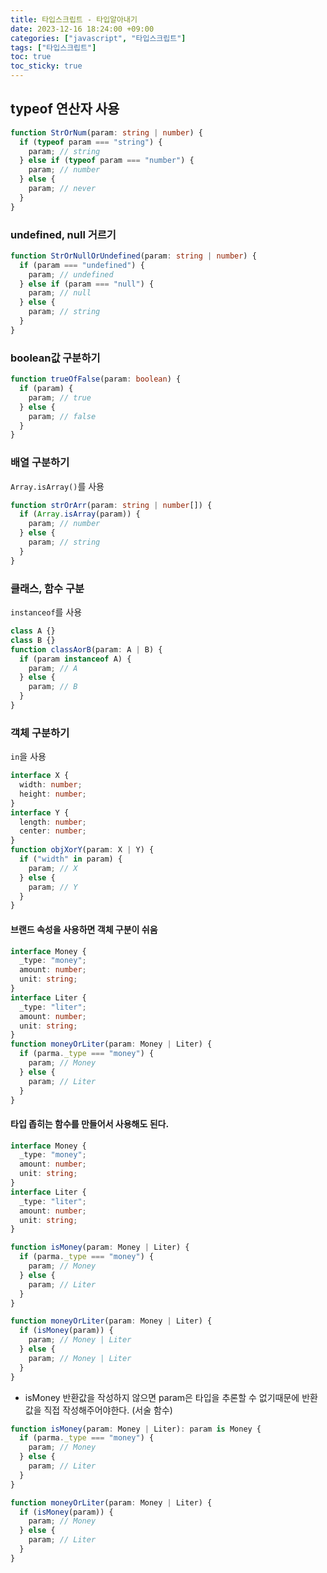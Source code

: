```yaml
---
title: 타입스크립트 - 타입알아내기
date: 2023-12-16 18:24:00 +09:00
categories: ["javascript", "타입스크립트"]
tags: ["타입스크립트"]
toc: true
toc_sticky: true
---
```


## typeof 연산자 사용

```ts
function StrOrNum(param: string | number) {
  if (typeof param === "string") {
    param; // string
  } else if (typeof param === "number") {
    param; // number
  } else {
    param; // never
  }
}
```

### undefined, null 거르기

```ts
function StrOrNullOrUndefined(param: string | number) {
  if (param === "undefined") {
    param; // undefined
  } else if (param === "null") {
    param; // null
  } else {
    param; // string
  }
}
```

### boolean값 구분하기

```ts
function trueOfFalse(param: boolean) {
  if (param) {
    param; // true
  } else {
    param; // false
  }
}
```

### 배열 구분하기

`Array.isArray()`를 사용

```ts
function strOrArr(param: string | number[]) {
  if (Array.isArray(param)) {
    param; // number
  } else {
    param; // string
  }
}
```

### 클래스, 함수 구분

`instanceof`를 사용

```ts
class A {}
class B {}
function classAorB(param: A | B) {
  if (param instanceof A) {
    param; // A
  } else {
    param; // B
  }
}
```

### 객체 구분하기

`in`을 사용

```ts
interface X {
  width: number;
  height: number;
}
interface Y {
  length: number;
  center: number;
}
function objXorY(param: X | Y) {
  if ("width" in param) {
    param; // X
  } else {
    param; // Y
  }
}
```

#### 브랜드 속성을 사용하면 객체 구분이 쉬움

```ts
interface Money {
  _type: "money";
  amount: number;
  unit: string;
}
interface Liter {
  _type: "liter";
  amount: number;
  unit: string;
}
function moneyOrLiter(param: Money | Liter) {
  if (parma._type === "money") {
    param; // Money
  } else {
    param; // Liter
  }
}
```

#### 타입 좁히는 함수를 만들어서 사용해도 된다.

```ts
interface Money {
  _type: "money";
  amount: number;
  unit: string;
}
interface Liter {
  _type: "liter";
  amount: number;
  unit: string;
}

function isMoney(param: Money | Liter) {
  if (parma._type === "money") {
    param; // Money
  } else {
    param; // Liter
  }
}

function moneyOrLiter(param: Money | Liter) {
  if (isMoney(param)) {
    param; // Money | Liter
  } else {
    param; // Money | Liter
  }
}
```

- isMoney 반환값을 작성하지 않으면 param은 타입을 추론할 수 없기때문에 반환값을 직접 작성해주어야한다. (서술 함수)

```ts
function isMoney(param: Money | Liter): param is Money {
  if (parma._type === "money") {
    param; // Money
  } else {
    param; // Liter
  }
}

function moneyOrLiter(param: Money | Liter) {
  if (isMoney(param)) {
    param; // Money
  } else {
    param; // Liter
  }
}
```

